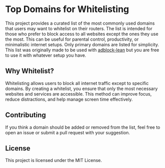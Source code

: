 # Top Domains for Whitelisting

This project provides a curated list of the most commonly used domains that users may want to whitelist on their routers. The list is intended for those who prefer to block access to all websites except the ones they use the most. This can be useful for parental control, productivity, or minimalistic internet setups. Only primary domains are listed for simplicity.
This list was originally made to be used with [adblock-lean](https://github.com/lynxthecat/adblock-lean) but you are free to use it with whatever setup you have.

## Why Whitelist?

Whitelisting allows users to block all internet traffic except to specific domains. By creating a whitelist, you ensure that only the most necessary websites and services are accessible. This method can improve focus, reduce distractions, and help manage screen time effectively.

## Contributing

If you think a domain should be added or removed from the list, feel free to open an issue or submit a pull request with your suggestion.

## License

This project is licensed under the MIT License.
